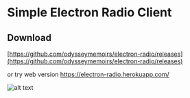 # Simple Electron Radio Client

## Download 
 [https://github.com/odysseymemoirs/electron-radio/releases](https://github.com/odysseymemoirs/electron-radio/releases) 

 or try web version https://electron-radio.herokuapp.com/
 
 ![alt text](https://github.com/odysseymemoirs/electron-radio/blob/master/example.jpg "Running on Windows 10")


